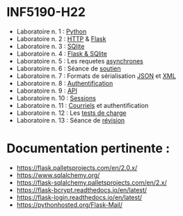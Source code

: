 # INF5190-H22
- Laboratoire n. 1 : [Python](./Python)
- Laboratoire n. 2 : [HTTP](./HTTP) & [Flask](./Flask)
- Laboratoire n. 3 : [SQlite](./Sqlite)
- Laboratoire n. 4 : [Flask & SQlite](./Flask2)
- Laboratoire n. 5 : Les requetes [asynchrones](./Ajax)
- Laboratoire n. 6 : Séance de [soutien](./Soutien)
- Laboratoire n. 7 : Formats de sérialisation [JSON](./JSON) et [XML](./XML)
- Laboratoire n. 8 : [Authentification](./Authentification)
- Laboratoire n. 9 : [API](./API)
- Laboratoire n. 10 : [Sessions](./Sessions)
- Laboratoire n. 11 : [Courriels](./MailAuth) et authentification
- Laboratoire n. 12 : Les [tests de charge](./Siege)
- Laboratoire n. 13 : Séance de [révision](./Soutien)


# Documentation pertinente :

- https://flask.palletsprojects.com/en/2.0.x/
- https://www.sqlalchemy.org/
- https://flask-sqlalchemy.palletsprojects.com/en/2.x/
- https://flask-bcrypt.readthedocs.io/en/latest/
- https://flask-login.readthedocs.io/en/latest/
- https://pythonhosted.org/Flask-Mail/

